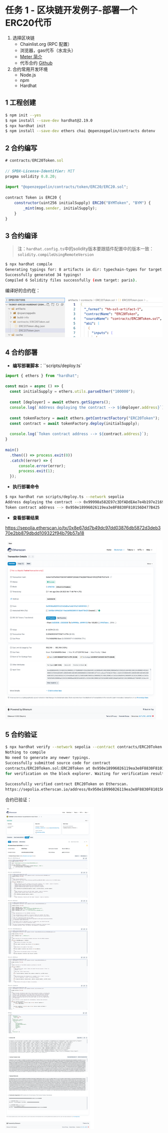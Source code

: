 # 任务 1 - 区块链开发例子-部署一个ERC20代币

1. 选择区块链
   - Chainlist.org (RPC 配置）
   - 浏览器，gas代币（水龙头）
   - [Meter 简介](https://docs.meter.io/developer-documentation/introduction)
   - 代币合约 [Github](https://github.com/meterio/tokenERC20)
2. 合约常用开发环境
   - Node.js
   - npm
   - Hardhat

## 1 工程创建

```bash
$ npm init --yes 
$ npm install --save-dev hardhat@2.19.0
$ npx hardhat init
$ npm install --save-dev ethers chai @openzeppelin/contracts dotenv
```

## 2 合约编写

```js
# contracts/ERC20Token.sol

// SPDX-License-Identifier: MIT
pragma solidity 0.8.20;

import "@openzeppelin/contracts/token/ERC20/ERC20.sol";

contract Token is ERC20 {
    constructor(uint256 initialSupply) ERC20("BYMToken", "BYM") {
        _mint(msg.sender, initialSupply);
    }
}
```

## 3 合约编译

> 注：`hardhat.config.ts`中的solidity版本要跟插件配置中的版本一致：`solidity.compileUsingRemoteVersion`
```bash
$ npx hardhat compile
Generating typings for: 8 artifacts in dir: typechain-types for target: ethers-v6
Successfully generated 34 typings!
Compiled 6 Solidity files successfully (evm target: paris).
```

编译好的合约在：

![image-20231128233004212](assets/image-20231128233004212.png)

## 4 合约部署

-   **编写部署脚本**：``scripts/deploy.ts`

```js
import { ethers } from "hardhat";

const main = async () => {
  const initialSupply = ethers.utils.parseEther("100000");

  const [deployer] = await ethers.getSigners();
  console.log(`Address deploying the contract --> ${deployer.address}`);

  const tokenFactory = await ethers.getContractFactory("ERC20Token");
  const contract = await tokenFactory.deploy(initialSupply);

  console.log(`Token contract address --> ${contract.address}`);
}

main()
  .then(() => process.exit(0))
  .catch((error) => {
      console.error(error);
      process.exit(1);
  });
```

-   **执行部署命令**

```bash
$ npx hardhat run scripts/deploy.ts --network sepolia
Address deploying the contract --> 0x99998a582E97c3DfADdEAe7e4b197e21699991D3
Token contract address --> 0x950e18996026119ea3e8F8830F810156D477B425
```

-   **查看部署结果**

https://sepolia.etherscan.io/tx/0x8e67dd7b49dc97dd03876db5872d3deb370e2bb879dbdd109322f94b79b57a18

![image-20231129002206037](assets/image-20231129002206037.png)

## 5 合约验证

```bash
$ npx hardhat verify --network sepolia --contract contracts/ERC20Token.sol:ERC20Token 0x950e18996026119ea3e8F8830F810156D477B425 100000000000000000000000
Nothing to compile
No need to generate any newer typings.
Successfully submitted source code for contract
contracts/ERC20Token.sol:ERC20Token at 0x950e18996026119ea3e8F8830F810156D477B425
for verification on the block explorer. Waiting for verification result...

Successfully verified contract ERC20Token on Etherscan.
https://sepolia.etherscan.io/address/0x950e18996026119ea3e8F8830F810156D477B425#code
```

合约已验证：

![image-20231129002835500](assets/image-20231129002835500.png)
